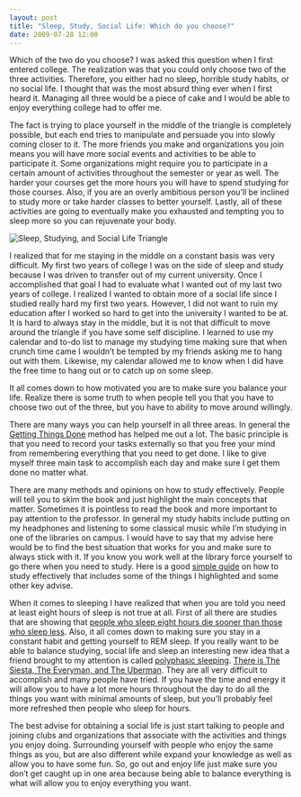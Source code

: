 ```yaml
---
layout: post
title: "Sleep, Study, Social Life: Which do you choose?"
date: 2009-07-28 12:00
---
```


Which of the two do you choose? I was asked this question when I first
entered college. The realization was that you could only choose two of
the three activities. Therefore, you either had no sleep, horrible study
habits, or no social life. I thought that was the most absurd thing ever
when I first heard it. Managing all three would be a piece of cake and I
would be able to enjoy everything college had to offer me.

The fact is trying to place yourself in the middle of the triangle is
completely possible, but each end tries to manipulate and persuade you
into slowly coming closer to it. The more friends you make and
organizations you join means you will have more social events and
activities to be able to participate it. Some organizations might
require you to participate in a certain amount of activities throughout
the semester or year as well. The harder your courses get the more hours
you will have to spend studying for those courses. Also, if you are an
overly ambitious person you’ll be inclined to study more or take harder
classes to better yourself. Lastly, all of these activities are going to
eventually make you exhausted and tempting you to sleep more so you can
rejuvenate your body.

![Sleep, Studying, and Social Life Triangle][]

I realized that for me staying in the middle on a constant basis was
very difficult. My first two years of college I was on the side of sleep
and study because I was driven to transfer out of my current university.
Once I accomplished that goal I had to evaluate what I wanted out of my
last two years of college. I realized I wanted to obtain more of a
social life since I studied really hard my first two years. However, I
did not want to ruin my education after I worked so hard to get into the
university I wanted to be at. It is hard to always stay in the middle,
but it is not that difficult to move around the triangle if you have
some self discipline. I learned to use my calendar and to-do list to
manage my studying time making sure that when crunch time came I
wouldn’t be tempted by my friends asking me to hang out with them.
Likewise, my calendar allowed me to know when I did have the free time
to hang out or to catch up on some sleep.

It all comes down to how motivated you are to make sure you balance your
life. Realize there is some truth to when people tell you that you have
to choose two out of the three, but you have to ability to move around
willingly.

There are many ways you can help yourself in all three areas. In general
the [Getting Things Done][] method has helped me out a lot. The basic
principle is that you need to record your tasks externally so that you
free your mind from remembering everything that you need to get done. I
like to give myself three main task to accomplish each day and make sure
I get them done no matter what.

There are many methods and opinions on how to study effectively. People
will tell you to skim the book and just highlight the main concepts that
matter. Sometimes it is pointless to read the book and more important to
pay attention to the professor. In general my study habits include
putting on my headphones and listening to some classical music while I’m
studying in one of the libraries on campus. I would have to say that my
advise here would be to find the best situation that works for you and
make sure to always stick with it. If you know you work well at the
library force yourself to go there when you need to study. Here is a
good [simple guide][] on how to study effectively that includes some of
the things I highlighted and some other key advise.

When it comes to sleeping I have realized that when you are told you
need at least eight hours of sleep is not true at all. First of all
there are studies that are showing that [people who sleep eight hours die sooner than those who sleep less][]. Also, it all comes down to
making sure you stay in a constant habit and getting yourself to REM
sleep. If you really want to be able to balance studying, social life
and sleep an interesting new idea that a friend brought to my attention
is called [polyphasic sleeping][]. [There is The Siesta, The Everyman, and The Uberman][]. They are all very difficult to accomplish and many
people have tried. If you have the time and energy it will allow you to
have a lot more hours throughout the day to do all the things you want
with minimal amounts of sleep, but you’ll probably feel more refreshed
then people who sleep for hours.

The best advise for obtaining a social life is just start talking to
people and joining clubs and organizations that associate with the
activities and things you enjoy doing. Surrounding yourself with people
who enjoy the same things as you, but are also different while expand
your knowledge as well as allow you to have some fun. So, go out and
enjoy life just make sure you don’t get caught up in one area because
being able to balance everything is what will allow you to enjoy
everything you want.

  [Sleep, Studying, and Social Life Triangle]: http://farm4.static.flickr.com/3497/3767049247_84d2ab211b.jpg
  [Getting Things Done]: http://www.davidco.com/
  [simple guide]: http://www.wikihow.com/Study-for-a-Test
  [people who sleep eight hours die sooner than those who sleep less]: http://krishna.org/study-shows-people-who-sleep-8-hours-die-sooner-than-those-who-sleep-less/
  [polyphasic sleeping]: http://en.wikipedia.org/wiki/Polyphasic_sleep
  [There is The Siesta, The Everyman, and The Uberman]: http://dustincurtis.com/sleep.html
